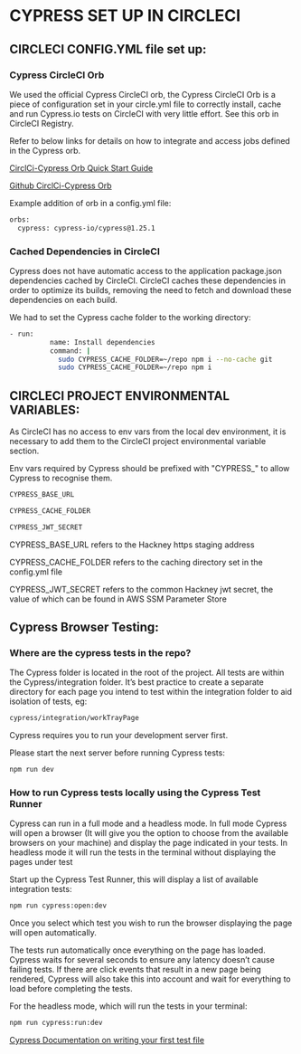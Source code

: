 # CYPRESS SET UP IN CIRCLECI

## CIRCLECI CONFIG.YML file set up:

### Cypress CircleCI Orb

We used the official Cypress CircleCI orb, the Cypress CircleCI Orb is a piece of configuration set in your circle.yml file to correctly install, cache and run Cypress.io tests on CircleCI with very little effort. See this orb in CircleCI Registry. 

Refer to below links for details on how to integrate and access jobs defined in the Cypress orb.

[CirclCi-Cypress Orb Quick Start Guide](https://circleci.com/orbs/registry/orb/cypress-io/cypress#quick-start)

[Github CirclCi-Cypress Orb](https://github.com/cypress-io/circleci-orb)

Example addition of orb in a config.yml file:

```bash
orbs:
  cypress: cypress-io/cypress@1.25.1
```

### Cached Dependencies in CircleCI

Cypress does not have automatic access to the application package.json dependencies cached by CircleCI. CircleCI caches these dependencies in order to optimize its builds, removing the need to fetch and download these dependencies on each build. 


We had to set the Cypress cache folder to the working directory:

```bash
- run:
          name: Install dependencies
          command: |
            sudo CYPRESS_CACHE_FOLDER=~/repo npm i --no-cache git
            sudo CYPRESS_CACHE_FOLDER=~/repo npm i
```


## CIRCLECI PROJECT ENVIRONMENTAL VARIABLES:

As CircleCI has no access to env vars from the local dev environment, it is necessary to add them to the CircleCI project environmental variable section.

Env vars required by Cypress should be prefixed with "CYPRESS_" to allow Cypress to recognise them.

```bash
CYPRESS_BASE_URL  

CYPRESS_CACHE_FOLDER  

CYPRESS_JWT_SECRET
```

CYPRESS_BASE_URL refers to the Hackney https staging address

CYPRESS_CACHE_FOLDER refers to the caching directory set in the config.yml file

CYPRESS_JWT_SECRET refers to the common Hackney jwt secret, the value of which can be found in AWS SSM Parameter Store

## Cypress Browser Testing:

### Where are the cypress tests in the repo?

The Cypress folder is located in the root of the project. 
All tests are within the Cypress/integration folder. 
It’s best practice to create a separate directory for each page you intend to test within the integration folder to aid isolation of tests, eg:

```bash
cypress/integration/workTrayPage
```

Cypress requires you to run your development server first.

Please start the next server before running Cypress tests:

```bash
npm run dev
```

### How to run Cypress tests locally using the Cypress Test Runner

Cypress can run in a full mode and a headless mode.
In full mode Cypress will open a browser (It will give you the option to choose from the available browsers on your machine) and display the page indicated in your tests.
In headless mode it will run the tests in the terminal without displaying the pages under test

Start up the Cypress Test Runner, 
this will display a list of available integration tests:

```bash
npm run cypress:open:dev
```
 
Once you select which test you wish to run the browser displaying the page will open automatically.

The tests run automatically once everything on the page has loaded. Cypress waits for several seconds to ensure any latency doesn’t cause failing tests. If there are click events that result in a new page being rendered, Cypress will also take this into account and wait for everything to load before completing the tests.


For the headless mode, which will run the tests in your terminal:

```bash
npm run cypress:run:dev
```

[Cypress Documentation on writing your first test file](https://docs.cypress.io/guides/getting-started/writing-your-first-test.html#Add-a-test-file)


